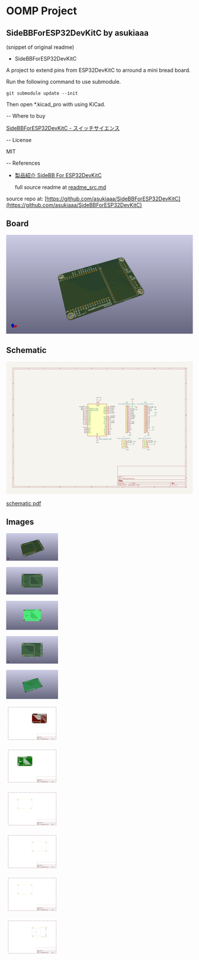 # OOMP Project  
## SideBBForESP32DevKitC  by asukiaaa  
  
(snippet of original readme)  
  
- SideBBForESP32DevKitC  
  
A project to extend pins from ESP32DevKitC to arround a mini bread board.  
  
Run the following command to use submodule.  
```  
git submodule update --init  
```  
  
Then open *.kicad_pro with using KiCad.  
  
-- Where to buy  
  
[SideBBForESP32DevKitC - スイッチサイエンス](https://www.switch-science.com/catalog/8071/)  
  
-- License  
  
MIT  
  
-- References  
  
- [製品紹介 SideBB For ESP32DevKitC](https://asukiaaa.blogspot.com/2022/04/SideBBForESP32DevKitC.html)  
  
  full source readme at [readme_src.md](readme_src.md)  
  
source repo at: [https://github.com/asukiaaa/SideBBForESP32DevKitC](https://github.com/asukiaaa/SideBBForESP32DevKitC)  
## Board  
  
[![working_3d.png](working_3d_600.png)](working_3d.png)  
## Schematic  
  
[![working_schematic.png](working_schematic_600.png)](working_schematic.png)  
  
[schematic pdf](working_schematic.pdf)  
## Images  
  
[![working_3d.png](working_3d_140.png)](working_3d.png)  
  
[![working_3d_back.png](working_3d_back_140.png)](working_3d_back.png)  
  
[![working_3D_bottom.png](working_3D_bottom_140.png)](working_3D_bottom.png)  
  
[![working_3d_front.png](working_3d_front_140.png)](working_3d_front.png)  
  
[![working_3D_top.png](working_3D_top_140.png)](working_3D_top.png)  
  
[![working_assembly_page_01.png](working_assembly_page_01_140.png)](working_assembly_page_01.png)  
  
[![working_assembly_page_02.png](working_assembly_page_02_140.png)](working_assembly_page_02.png)  
  
[![working_assembly_page_03.png](working_assembly_page_03_140.png)](working_assembly_page_03.png)  
  
[![working_assembly_page_04.png](working_assembly_page_04_140.png)](working_assembly_page_04.png)  
  
[![working_assembly_page_05.png](working_assembly_page_05_140.png)](working_assembly_page_05.png)  
  
[![working_assembly_page_06.png](working_assembly_page_06_140.png)](working_assembly_page_06.png)  
